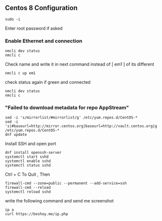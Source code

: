 Centos 8 Configuration
-------------------------
    sudo -i
Enter root password if asked


### Enable Ethernet and connection
    nmcli dev status
    nmcli c
Check name and write it in next command instead of [ em1 ] of its different

    nmcli c up em1

check status again if green and connected

    nmcli dev status
    nmcli c

### "Failed to download metadata for repo AppStream"

    sed -i 's/mirrorlist/#mirrorlist/g' /etc/yum.repos.d/CentOS-*
    sed -i 's|#baseurl=http://mirror.centos.org|baseurl=http://vault.centos.org|g' /etc/yum.repos.d/CentOS-*
    dnf update

Install SSH and open port

    dnf install openssh-server
    systemctl start sshd
    systemctl enable sshd
    systemctl status sshd

Ctrl + C To Quit , Then

    firewall-cmd --zone=public --permanent --add-service=ssh
    firewall-cmd --reload
    systemctl reload sshd


write the following command and send me screenshot

    ip a
    curl https://beshoy.me/ip.php
